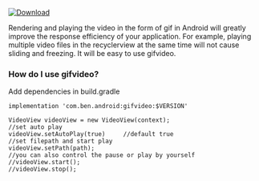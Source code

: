 [ ![Download](https://api.bintray.com/packages/zhangchuan622/maven/gifvideo/images/download.svg?version=0.2.0) ](https://bintray.com/zhangchuan622/maven/gifvideo/0.2.0/link)

Rendering and playing the video in the form of gif in Android will greatly improve the response efficiency of your application. For example, playing multiple video files in the recyclerview at the same time will not cause sliding and freezing. It will be easy to use gifvideo.

### How do I use gifvideo?
Add dependencies in build.gradle

```
implementation 'com.ben.android:gifvideo:$VERSION'
```

```
VideoView videoView = new VideoView(context);
//set auto play
videoView.setAutoPlay(true)     //default true
//set filepath and start play
videoView.setPath(path);
//you can also control the pause or play by yourself
//videoView.start();
//videoView.stop();

```